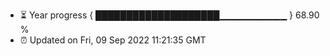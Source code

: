- ⏳ Year progress { ████████████████████▁▁▁▁▁▁▁▁▁▁ } 68.90 %
- ⏰ Updated on Fri, 09 Sep 2022 11:21:35 GMT

